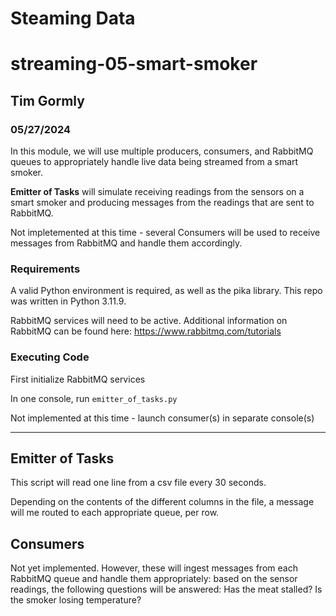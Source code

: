 # Steaming Data
# streaming-05-smart-smoker

## Tim Gormly
### 05/27/2024

In this module, we will use multiple producers, consumers, and RabbitMQ queues to appropriately handle live data being streamed from a smart smoker.

<strong>Emitter of Tasks</strong> will simulate receiving readings from the sensors on a smart smoker and producing messages from the readings that are sent to RabbitMQ.

Not impletemented at this time - several Consumers will be used to receive messages from RabbitMQ and handle them accordingly.

### Requirements
A valid Python environment is required, as well as the pika library.  This repo was written in Python 3.11.9.

RabbitMQ services will need to be active.  Additional information on RabbitMQ can be found here: https://www.rabbitmq.com/tutorials

### Executing Code
First initialize RabbitMQ services

In one console, run <code>emitter_of_tasks.py</code>

Not implemented at this time - launch consumer(s) in separate console(s)

<hr>

## Emitter of Tasks

This script will read one line from a csv file every 30 seconds.  

Depending on the contents of the different columns in the file, a message will me routed to each appropriate queue, per row.

## Consumers

Not yet implemented. However, these will ingest messages from each RabbitMQ queue and handle them appropriately: based on the sensor readings, the following questions will be answered: Has the meat stalled? Is the smoker losing temperature?